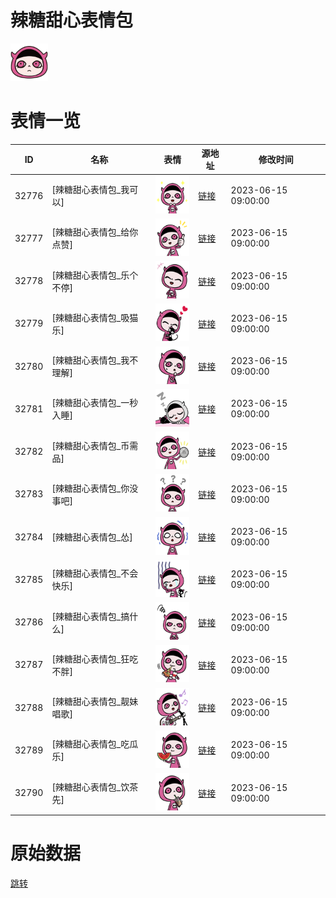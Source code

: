 # 辣糖甜心表情包

<img src="./cover.png" height="60" alt="cover" />

# 表情一览

|ID|名称|表情|源地址|修改时间|
|----|----|----|----|----|
|32776|[辣糖甜心表情包_我可以]|<img src="./pic/032776_%5B辣糖甜心表情包_我可以%5D.png" height="60" alt="我可以"/>|[链接](https://i0.hdslb.com/bfs/garb/24ba2e69173876518074f7e62c3846f652e69529.png)|2023-06-15 09:00:00|
|32777|[辣糖甜心表情包_给你点赞]|<img src="./pic/032777_%5B辣糖甜心表情包_给你点赞%5D.png" height="60" alt="给你点赞"/>|[链接](https://i0.hdslb.com/bfs/garb/56769989b5d9fbc84c2aebc05c3afc4f5b5f8a66.png)|2023-06-15 09:00:00|
|32778|[辣糖甜心表情包_乐个不停]|<img src="./pic/032778_%5B辣糖甜心表情包_乐个不停%5D.png" height="60" alt="乐个不停"/>|[链接](https://i0.hdslb.com/bfs/garb/025c50f7690102083a25a40372120ad0b4ea1f9b.png)|2023-06-15 09:00:00|
|32779|[辣糖甜心表情包_吸猫乐]|<img src="./pic/032779_%5B辣糖甜心表情包_吸猫乐%5D.png" height="60" alt="吸猫乐"/>|[链接](https://i0.hdslb.com/bfs/garb/d58a3949aa52797d25c44ea961b8a9738d4e756f.png)|2023-06-15 09:00:00|
|32780|[辣糖甜心表情包_我不理解]|<img src="./pic/032780_%5B辣糖甜心表情包_我不理解%5D.png" height="60" alt="我不理解"/>|[链接](https://i0.hdslb.com/bfs/garb/1d2790974c010325001c66a6b39556349cabdaff.png)|2023-06-15 09:00:00|
|32781|[辣糖甜心表情包_一秒入睡]|<img src="./pic/032781_%5B辣糖甜心表情包_一秒入睡%5D.png" height="60" alt="一秒入睡"/>|[链接](https://i0.hdslb.com/bfs/garb/8ff9e1293e634d4183b922f8adf484b55526e789.png)|2023-06-15 09:00:00|
|32782|[辣糖甜心表情包_币需品]|<img src="./pic/032782_%5B辣糖甜心表情包_币需品%5D.png" height="60" alt="币需品"/>|[链接](https://i0.hdslb.com/bfs/garb/76b7ea8b07eb7cd21b232d42dfcba18548ffc3ff.png)|2023-06-15 09:00:00|
|32783|[辣糖甜心表情包_你没事吧]|<img src="./pic/032783_%5B辣糖甜心表情包_你没事吧%5D.png" height="60" alt="你没事吧"/>|[链接](https://i0.hdslb.com/bfs/garb/b1afd06e338d79b217ef416185c77e36ea36cff1.png)|2023-06-15 09:00:00|
|32784|[辣糖甜心表情包_怂]|<img src="./pic/032784_%5B辣糖甜心表情包_怂%5D.png" height="60" alt="怂"/>|[链接](https://i0.hdslb.com/bfs/garb/08e9866a32b7b09f3aec24025bfb3cbe88f8fc84.png)|2023-06-15 09:00:00|
|32785|[辣糖甜心表情包_不会快乐]|<img src="./pic/032785_%5B辣糖甜心表情包_不会快乐%5D.png" height="60" alt="不会快乐"/>|[链接](https://i0.hdslb.com/bfs/garb/74f5b4d965ec8f5a21671fea2d954cea04e72c4c.png)|2023-06-15 09:00:00|
|32786|[辣糖甜心表情包_搞什么]|<img src="./pic/032786_%5B辣糖甜心表情包_搞什么%5D.png" height="60" alt="搞什么"/>|[链接](https://i0.hdslb.com/bfs/garb/cad40b29d2b9bb54065534a876bb6e0b1dc4512b.png)|2023-06-15 09:00:00|
|32787|[辣糖甜心表情包_狂吃不胖]|<img src="./pic/032787_%5B辣糖甜心表情包_狂吃不胖%5D.png" height="60" alt="狂吃不胖"/>|[链接](https://i0.hdslb.com/bfs/garb/c1400b487d2cb19abb9b7133a6c98a1f7d9cc15f.png)|2023-06-15 09:00:00|
|32788|[辣糖甜心表情包_靓妹唱歌]|<img src="./pic/032788_%5B辣糖甜心表情包_靓妹唱歌%5D.png" height="60" alt="靓妹唱歌"/>|[链接](https://i0.hdslb.com/bfs/garb/7f837de1d529777cca28faa69b3bf8f68c33318a.png)|2023-06-15 09:00:00|
|32789|[辣糖甜心表情包_吃瓜乐]|<img src="./pic/032789_%5B辣糖甜心表情包_吃瓜乐%5D.png" height="60" alt="吃瓜乐"/>|[链接](https://i0.hdslb.com/bfs/garb/d0ae5b2370fd8c06daf49d808dc3233ed2965d0d.png)|2023-06-15 09:00:00|
|32790|[辣糖甜心表情包_饮茶先]|<img src="./pic/032790_%5B辣糖甜心表情包_饮茶先%5D.png" height="60" alt="饮茶先"/>|[链接](https://i0.hdslb.com/bfs/garb/2e5132c01d4daa6c32feb4ea3c376179957ab7e5.png)|2023-06-15 09:00:00|

# 原始数据

[跳转](./raw.json)


